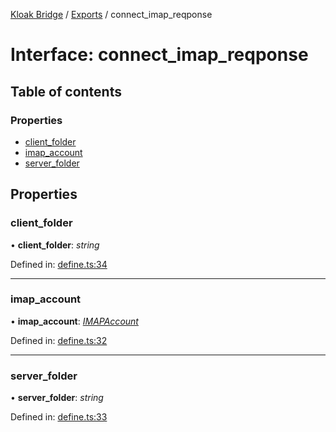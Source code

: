 [Kloak Bridge](../README.md) / [Exports](../modules.md) / connect_imap_reqponse

# Interface: connect\_imap\_reqponse

## Table of contents

### Properties

- [client\_folder](connect_imap_reqponse.md#client_folder)
- [imap\_account](connect_imap_reqponse.md#imap_account)
- [server\_folder](connect_imap_reqponse.md#server_folder)

## Properties

### client\_folder

• **client\_folder**: *string*

Defined in: [define.ts:34](https://github.com/CoNET-project/kloak-bridge/blob/8805a29/src/define.ts#L34)

___

### imap\_account

• **imap\_account**: [*IMAPAccount*](imapaccount.md)

Defined in: [define.ts:32](https://github.com/CoNET-project/kloak-bridge/blob/8805a29/src/define.ts#L32)

___

### server\_folder

• **server\_folder**: *string*

Defined in: [define.ts:33](https://github.com/CoNET-project/kloak-bridge/blob/8805a29/src/define.ts#L33)

